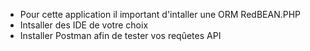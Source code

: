 - Pour cette application il important d'intaller une ORM RedBEAN.PHP
- Intsaller des IDE de votre choix
- Installer Postman afin de tester vos reqûetes API
